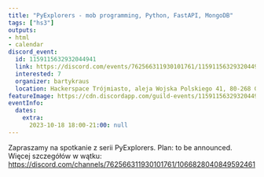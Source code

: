 ```yaml
---
title: "PyExplorers - mob programming, Python, FastAPI, MongoDB"
tags: ["hs3"]
outputs:
- html
- calendar
discord_event:
  id: 1159115632932044941
  link: https://discord.com/events/762566311930101761/1159115632932044941
  interested: 7
  organizer: bartykraus
  location: Hackerspace Trójmiasto, aleja Wojska Polskiego 41, 80-268 Gdańsk
featureImage: https://cdn.discordapp.com/guild-events/1159115632932044941/70ce4a270bc6280afa9967239357dfe9.png?size=1024
eventInfo:
  dates:
    extra:
      2023-10-18 18:00-21:00: null
---
```

Zapraszamy na spotkanie z serii PyExplorers. Plan:  to be announced. Więcej szczegółów w wątku: https://discord.com/channels/762566311930101761/1066828040849592461
